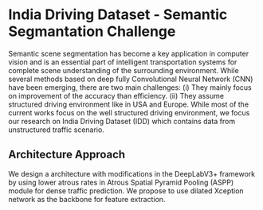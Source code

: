 # India Driving Dataset - Semantic Segmantation Challenge

Semantic scene segmentation has become a key application in computer vision and is an essential part of intelligent transportation systems for complete scene understanding of the surrounding environment. While several methods based on deep fully Convolutional Neural Network (CNN) have been emerging, there are two main challenges: (i) They mainly focus on improvement of the accuracy than efficiency. (ii) They assume structured driving environment like in USA and Europe. While most of the current works focus on the well structured driving environment, we focus our research on India Driving Dataset (IDD) which contains data from unstructured traffic scenario.



## Architecture Approach
We design a architecture with modifications in the DeepLabV3+ framework by using lower atrous rates in Atrous Spatial Pyramid Pooling (ASPP) module for dense traffic prediction. We propose to use dilated Xception network as the backbone for feature extraction.

